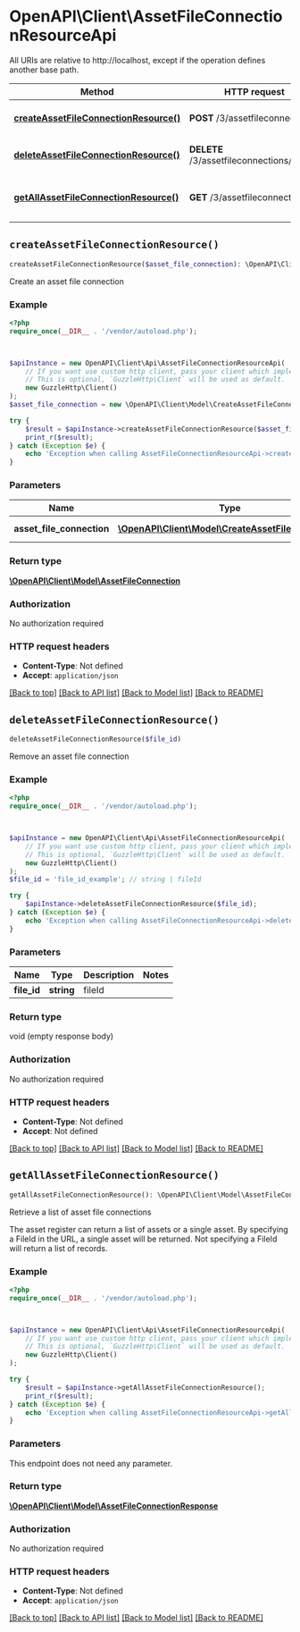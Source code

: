# OpenAPI\Client\AssetFileConnectionResourceApi

All URIs are relative to http://localhost, except if the operation defines another base path.

| Method | HTTP request | Description |
| ------------- | ------------- | ------------- |
| [**createAssetFileConnectionResource()**](AssetFileConnectionResourceApi.md#createAssetFileConnectionResource) | **POST** /3/assetfileconnections | Create an asset file connection |
| [**deleteAssetFileConnectionResource()**](AssetFileConnectionResourceApi.md#deleteAssetFileConnectionResource) | **DELETE** /3/assetfileconnections/{fileId} | Remove an asset file connection |
| [**getAllAssetFileConnectionResource()**](AssetFileConnectionResourceApi.md#getAllAssetFileConnectionResource) | **GET** /3/assetfileconnections | Retrieve a list of asset file connections |


## `createAssetFileConnectionResource()`

```php
createAssetFileConnectionResource($asset_file_connection): \OpenAPI\Client\Model\AssetFileConnection
```

Create an asset file connection

### Example

```php
<?php
require_once(__DIR__ . '/vendor/autoload.php');



$apiInstance = new OpenAPI\Client\Api\AssetFileConnectionResourceApi(
    // If you want use custom http client, pass your client which implements `GuzzleHttp\ClientInterface`.
    // This is optional, `GuzzleHttp\Client` will be used as default.
    new GuzzleHttp\Client()
);
$asset_file_connection = new \OpenAPI\Client\Model\CreateAssetFileConnection(); // \OpenAPI\Client\Model\CreateAssetFileConnection | asset file connection

try {
    $result = $apiInstance->createAssetFileConnectionResource($asset_file_connection);
    print_r($result);
} catch (Exception $e) {
    echo 'Exception when calling AssetFileConnectionResourceApi->createAssetFileConnectionResource: ', $e->getMessage(), PHP_EOL;
}
```

### Parameters

| Name | Type | Description  | Notes |
| ------------- | ------------- | ------------- | ------------- |
| **asset_file_connection** | [**\OpenAPI\Client\Model\CreateAssetFileConnection**](../Model/CreateAssetFileConnection.md)| asset file connection | [optional] |

### Return type

[**\OpenAPI\Client\Model\AssetFileConnection**](../Model/AssetFileConnection.md)

### Authorization

No authorization required

### HTTP request headers

- **Content-Type**: Not defined
- **Accept**: `application/json`

[[Back to top]](#) [[Back to API list]](../../README.md#endpoints)
[[Back to Model list]](../../README.md#models)
[[Back to README]](../../README.md)

## `deleteAssetFileConnectionResource()`

```php
deleteAssetFileConnectionResource($file_id)
```

Remove an asset file connection

### Example

```php
<?php
require_once(__DIR__ . '/vendor/autoload.php');



$apiInstance = new OpenAPI\Client\Api\AssetFileConnectionResourceApi(
    // If you want use custom http client, pass your client which implements `GuzzleHttp\ClientInterface`.
    // This is optional, `GuzzleHttp\Client` will be used as default.
    new GuzzleHttp\Client()
);
$file_id = 'file_id_example'; // string | fileId

try {
    $apiInstance->deleteAssetFileConnectionResource($file_id);
} catch (Exception $e) {
    echo 'Exception when calling AssetFileConnectionResourceApi->deleteAssetFileConnectionResource: ', $e->getMessage(), PHP_EOL;
}
```

### Parameters

| Name | Type | Description  | Notes |
| ------------- | ------------- | ------------- | ------------- |
| **file_id** | **string**| fileId | |

### Return type

void (empty response body)

### Authorization

No authorization required

### HTTP request headers

- **Content-Type**: Not defined
- **Accept**: Not defined

[[Back to top]](#) [[Back to API list]](../../README.md#endpoints)
[[Back to Model list]](../../README.md#models)
[[Back to README]](../../README.md)

## `getAllAssetFileConnectionResource()`

```php
getAllAssetFileConnectionResource(): \OpenAPI\Client\Model\AssetFileConnectionResponse
```

Retrieve a list of asset file connections

The asset register can return a list of assets or a single asset. By specifying a FileId in the URL, a single asset will be returned. Not specifying a FileId will return a list of records.

### Example

```php
<?php
require_once(__DIR__ . '/vendor/autoload.php');



$apiInstance = new OpenAPI\Client\Api\AssetFileConnectionResourceApi(
    // If you want use custom http client, pass your client which implements `GuzzleHttp\ClientInterface`.
    // This is optional, `GuzzleHttp\Client` will be used as default.
    new GuzzleHttp\Client()
);

try {
    $result = $apiInstance->getAllAssetFileConnectionResource();
    print_r($result);
} catch (Exception $e) {
    echo 'Exception when calling AssetFileConnectionResourceApi->getAllAssetFileConnectionResource: ', $e->getMessage(), PHP_EOL;
}
```

### Parameters

This endpoint does not need any parameter.

### Return type

[**\OpenAPI\Client\Model\AssetFileConnectionResponse**](../Model/AssetFileConnectionResponse.md)

### Authorization

No authorization required

### HTTP request headers

- **Content-Type**: Not defined
- **Accept**: `application/json`

[[Back to top]](#) [[Back to API list]](../../README.md#endpoints)
[[Back to Model list]](../../README.md#models)
[[Back to README]](../../README.md)
